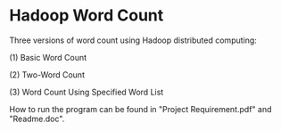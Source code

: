 Hadoop Word Count
=================

Three versions of word count using Hadoop distributed computing: 

(1) Basic Word Count 

(2) Two-Word Count 

(3) Word Count Using Specified Word List

How to run the program can be found in "Project Requirement.pdf" and "Readme.doc".
